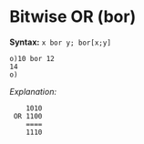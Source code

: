 # Bitwise OR (bor)

**Syntax:** ``x bor y; bor[x;y]``

```o
o)10 bor 12
14
o)
```

_Explanation:_

```
    1010
 OR 1100
    ====
    1110
```
